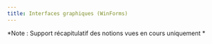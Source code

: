 ```yaml
---
title: Interfaces graphiques (WinForms)
---
```


*Note : Support récapitulatif des notions vues en cours uniquement *

